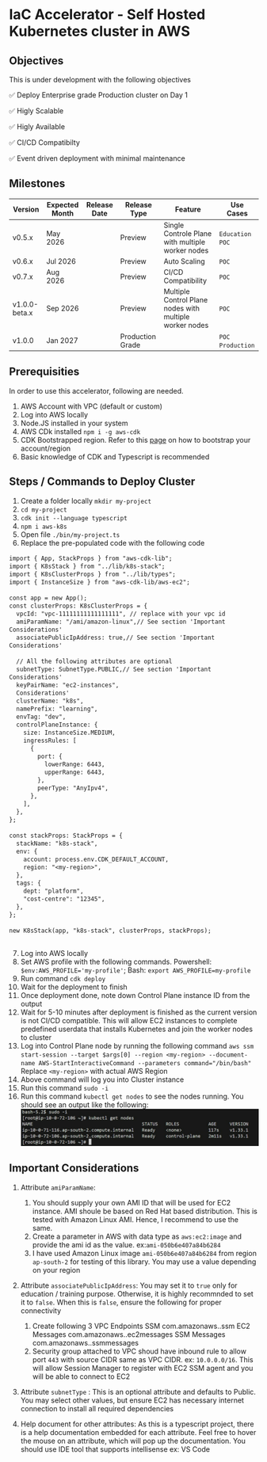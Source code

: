 # IaC Accelerator - Self Hosted Kubernetes cluster in AWS

## Objectives

This is under development with the following objectives

✅ Deploy Enterprise grade Production cluster on Day 1

✅ Higly Scalable

✅ Higly Available

✅ CI/CD Compatibilty

✅ Event driven deployment with minimal maintenance

## Milestones

| Version       | Expected Month | Release Date | Release Type     | Feature                                                 | Use Cases          |
| ------------- | -------------- | ------------ | ---------------- | ------------------------------------------------------- | ------------------ |
| v0.5.x        | May 2026       |              | Preview          | Single Controle Plane with multiple worker nodes        | `Education` `POC`  |
| v0.6.x        | Jul 2026       |              | Preview          | Auto Scaling                                            | `POC`              |
| v0.7.x        | Aug 2026       |              | Preview          | CI/CD Compatibility                                     | `POC`              |
| v1.0.0-beta.x | Sep 2026       |              | Preview          | Multiple Control Plane nodes with multiple worker nodes | `POC`              |
| v1.0.0        | Jan 2027       |              | Production Grade |                                                         | `POC` `Production` |

## Prerequisities

In order to use this accelerator, following are needed.

1. AWS Account with VPC (default or custom)
2. Log into AWS locally
3. Node.JS installed in your system
4. AWS CDk installed `npm i -g aws-cdk`
5. CDK Bootstrapped region. Refer to this [page](https://docs.aws.amazon.com/cdk/v2/guide/bootstrapping.html) on how to bootstrap your account/region
6. Basic knowledge of CDK and Typescript is recommended

## Steps / Commands to Deploy Cluster

1. Create a folder locally `mkdir my-project`
2. `cd my-project`
3. `cdk init --language typescript`
4. `npm i aws-k8s`
5. Open file `./bin/my-project.ts`
6. Replace the pre-populated code with the following code

```
import { App, StackProps } from "aws-cdk-lib";
import { K8sStack } from "../lib/k8s-stack";
import { K8sClusterProps } from "../lib/types";
import { InstanceSize } from "aws-cdk-lib/aws-ec2";

const app = new App();
const clusterProps: K8sClusterProps = {
  vpcId: "vpc-11111111111111111", // replace with your vpc id
  amiParamName: "/ami/amazon-linux",// See section 'Important Considerations'
  associatePublicIpAddress: true,// See section 'Important Considerations'

  // All the following attributes are optional
  subnetType: SubnetType.PUBLIC,// See section 'Important Considerations'
  keyPairName: "ec2-instances",
  Considerations'
  clusterName: "k8s",
  namePrefix: "learning",
  envTag: "dev",
  controlPlaneInstance: {
    size: InstanceSize.MEDIUM,
    ingressRules: [
      {
        port: {
          lowerRange: 6443,
          upperRange: 6443,
        },
        peerType: "AnyIpv4",
      },
    ],
  },
};

const stackProps: StackProps = {
  stackName: "k8s-stack",
  env: {
    account: process.env.CDK_DEFAULT_ACCOUNT,
    region: "<my-region>",
  },
  tags: {
    dept: "platform",
    "cost-centre": "12345",
  },
};

new K8sStack(app, "k8s-stack", clusterProps, stackProps);


```

7. Log into AWS locally
8. Set AWS profile with the following commands. Powershell: `$env:AWS_PROFILE='my-profile'`; Bash: `export AWS_PROFILE=my-profile`
9. Run command `cdk deploy`
10. Wait for the deployment to finish
11. Once deployment done, note down Control Plane instance ID from the output
12. Wait for 5-10 minutes after deployment is finished as the current version is not CI/CD compatible. This will allow EC2 instances to complete predefined userdata that installs Kubernetes and join the worker nodes to cluster
13. Log into Control Plane node by running the following command
    `aws ssm start-session --target $args[0] --region <my-region> --document-name AWS-StartInteractiveCommand --parameters command="/bin/bash"`
    Replace `<my-region>` with actual AWS Region
14. Above command will log you into Cluster instance
15. Run this command `sudo -i`
16. Run this command `kubectl get nodes` to see the nodes running. You should see an output like the following:
    ![Output Snapshot](images/nodes_ready.png)

## Important Considerations

1. Attribute `amiParamName`:
   1. You should supply your own AMI ID that will be used for EC2 instance. AMI shoule be based on Red Hat based distribution. This is tested with Amazon Linux AMI. Hence, I recommend to use the same.
   2. Create a parameter in AWS with data type as `aws:ec2:image` and provide the ami id as the value. ex:`ami-050b6e407a84b6284`
   3. I have used Amazon Linux image `ami-050b6e407a84b6284` from region `ap-south-2` for testing of this library. You may use a value depending on your region
2. Attribute `associatePublicIpAddress`:
   You may set it to `true` only for education / training purpose. Otherwise, it is highly recommnded to set it to `false`. When this is `false`, ensure the following for proper connectivity

   1. Create following 3 VPC Endpoints
      SSM com.amazonaws.<region>.ssm
      EC2 Messages com.amazonaws.<region>.ec2messages
      SSM Messages com.amazonaws.<region>.ssmmessages
   2. Security group attached to VPC shoud have inbound rule to allow port `443` with source CIDR same as VPC CIDR. ex: `10.0.0.0/16`. This will allow Session Manager to register with EC2 SSM agent and you will be able to connect to EC2

3. Attribute `subnetType` :
   This is an optional attribute and defaults to Public. You may select other values, but ensure EC2 has necessary internet connection to install all required dependencies

4. Help document for other attributes: As this is a typescript project, there is a help documentation embedded for each attribute. Feel free to hover the mouse on an attribute, which will pop up the documentation. You should use IDE tool that supports intellisense ex: VS Code
